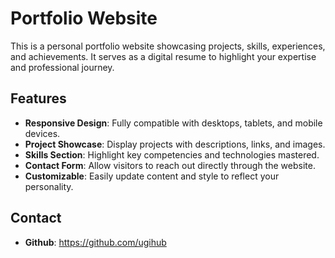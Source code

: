 # Portfolio Website

This is a personal portfolio website showcasing projects, skills, experiences, and achievements. It serves as a digital resume to highlight your expertise and professional journey.

## Features
- **Responsive Design**: Fully compatible with desktops, tablets, and mobile devices.
- **Project Showcase**: Display projects with descriptions, links, and images.
- **Skills Section**: Highlight key competencies and technologies mastered.
- **Contact Form**: Allow visitors to reach out directly through the website.
- **Customizable**: Easily update content and style to reflect your personality.

## Contact
- **Github**: https://github.com/ugihub
